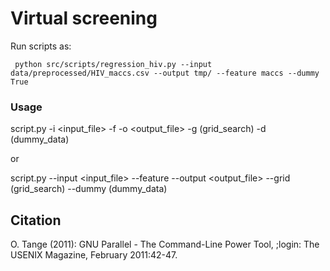 # Virtual screening

Run scripts as:

```
 python src/scripts/regression_hiv.py --input data/preprocessed/HIV_maccs.csv --output tmp/ --feature maccs --dummy True
```
### Usage
script.py -i <input_file> -f <featurizer> -o <output_file> -g (grid_search) -d (dummy_data)

or

script.py --input <input_file> --feature <featurizer> --output <output_file> --grid (grid_search) --dummy (dummy_data)

## Citation
O. Tange (2011): GNU Parallel - The Command-Line Power Tool,  ;login: The USENIX Magazine, February 2011:42-47.
